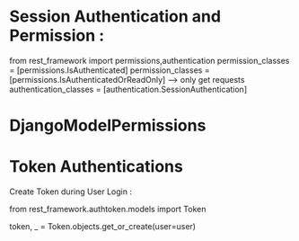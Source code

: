# Session Authentication and Permission : 
from rest_framework import permissions,authentication
permission_classes = [permissions.IsAuthenticated]
permission_classes = [permissions.IsAuthenticatedOrReadOnly] --> only get requests
authentication_classes = [authentication.SessionAuthentication]

# DjangoModelPermissions

# Token Authentications
Create Token during User Login : 

from rest_framework.authtoken.models import Token

token, _ = Token.objects.get_or_create(user=user) 








